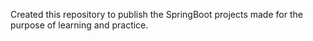 Created this repository to publish the SpringBoot projects made for the purpose of learning and practice.